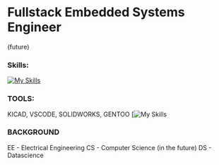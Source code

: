 # Fullstack Embedded Systems Engineer
(future)
### Skills: 
[![My Skills](https://skillicons.dev/icons?i,html,css,cpp,py,java,vue,js)](https://skillicons.dev)
### TOOLS:
KICAD, VSCODE, SOLIDWORKS, GENTOO [![My Skills](https://skillicons.dev/icons?i=linux)


### BACKGROUND
EE - Electrical Engineering
CS - Computer Science
(in the future)
DS - Datascience 

